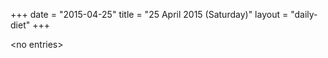 +++
date = "2015-04-25"
title = "25 April 2015 (Saturday)"
layout = "daily-diet"
+++


\<no entries\>
